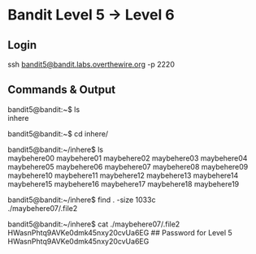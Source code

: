 # Bandit Level 5 → Level 6

## Login

ssh bandit5@bandit.labs.overthewire.org -p 2220

## Commands & Output

bandit5@bandit:~$ ls  
inhere

bandit5@bandit:~$ cd inhere/

bandit5@bandit:~/inhere$ ls  
maybehere00 maybehere01 maybehere02 maybehere03 maybehere04  
maybehere05 maybehere06 maybehere07 maybehere08 maybehere09  
maybehere10 maybehere11 maybehere12 maybehere13 maybehere14  
maybehere15 maybehere16 maybehere17 maybehere18 maybehere19

bandit5@bandit:~/inhere$ find . -size 1033c  
./maybehere07/.file2

bandit5@bandit:~/inhere$ cat ./maybehere07/.file2  
HWasnPhtq9AVKe0dmk45nxy20cvUa6EG                                                                                                                                ## Password for Level 5                                                                                                                                         HWasnPhtq9AVKe0dmk45nxy20cvUa6EG
